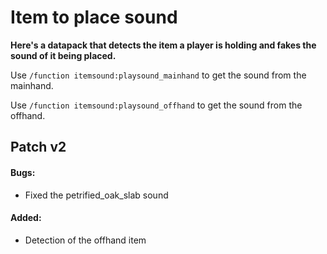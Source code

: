 # Item to place sound
**Here's a datapack that detects the item a player is holding and fakes the sound of it being placed.**

Use `/function itemsound:playsound_mainhand` to get the sound from the mainhand.

Use `/function itemsound:playsound_offhand` to get the sound from the offhand.

## Patch v2
#### Bugs:
- Fixed the petrified_oak_slab sound

#### Added:
- Detection of the offhand item
